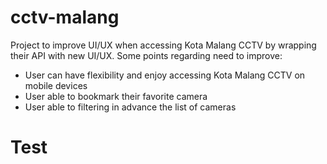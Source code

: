 # cctv-malang

Project to improve UI/UX when accessing Kota Malang CCTV by wrapping their API with new UI/UX. Some points regarding need to improve:
- User can have flexibility and enjoy accessing Kota Malang CCTV on mobile devices
- User able to bookmark their favorite camera
- User able to filtering in advance the list of cameras


# Test
